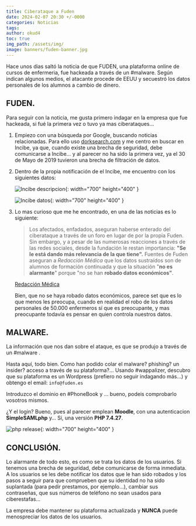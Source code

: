 ```yaml
---
title: Ciberataque a Fuden
date: 2024-02-07 20:30 +/-0000
categories: Noticias
tags: 
author: okud4
toc: true
img_path: /assets/img/
image: banners/fuden-banner.jpg
---
```


Hace unos dias saltó la noticia de que FUDEN, una plataforma online de cursos de enfermeria, fue hackeada a través de un #malware. Según indican algunos medios, el atacante procede de EEUU y secuestró los datos personales de los alumnos a cambio de dinero.

## FUDEN.

Para seguir con la noticia, me gusta primero indagar en la empresa que fue hackeada, si fué la primera vez o tuvo ya mas ciberataques…

1. Empiezo con una búsqueda por Google, buscando noticias relacionadas. Para ello uso [dorksearch.com](https://dorksearch.com/) y me centro en buscar en Incibe, ya que, cuando existe una brecha de seguridad, debe comunicarse a Incibe… y al parecer no ha sido la primera vez, ya el 30 de Mayo de 2019 tuvieron una brecha de filtración de datos.
2. Dentro de la propia notificación de el Incibe, me encuentro con los siguientes datos:

	![Incibe descripcion](capturas/fuden/incibe-data.png){: width="700" height="400" }

	![Incibe datos](capturas/fuden/incibe-detalle.png){: width="700" height="400" }

3. Lo mas curioso que me he encontrado, en una de las noticias es lo siguiente:

	> Los afectados, enfadados, aseguran haberse enterado del ciberataque a través de un foro en lugar de por la propia Fuden. Sin embargo, y a pesar de las numerosas reacciones a través de las redes sociales, desde la fundación le restan importancia: **"Se le está dando más relevancia de la que tiene".**
	  Fuentes de Fuden aseguran a _Redacción Médica_ que los datos sustraídos son de alumnos de formación continuada y que la situación "**no es alarmante**" porque "no se han **robado datos económicos"**.

	[Redacción Médica](https://www.redaccionmedica.com/secciones/enfermeria/fuden-a-los-enfermeros-hackeados-le-dan-mas-relevancia-de-la-que-tiene--6472)

	Bien, que no se haya robado datos económicos, parece set que es lo que menos les preocupa, cuando en realidad el robo de los datos personales de 50.000 enfermeros sí que es preocupante, y mas preocupante todavía es pensar en quien controla nuestros datos.

## MALWARE.

La información que nos dan sobre el ataque, es que se produjo a través de un #malware .

Hasta aquí, todo bien. Como han podido colar el malware? phishing? un insider? acceso a través de su plataforma?… Usando #wappalizer, descubro que su plataforma es un Wordpress (prefiero no seguir indagando más…) y obtengo el email: `info@fuden.es`

Introduzco el dominio en #PhoneBook y … bueno, podeis comprobarlo vosotros mismos.

¿Y el login? Bueno, pues al parecer emplean **Moodle**, con una autenticacion **SimpleSAMLphp** y… Sí, una versión **PHP 7.4.27**.

![php release](capturas/fuden/php-release.png){: width="700" height="400" }

## CONCLUSIÓN.

Lo alarmante de todo esto, es como se trata los datos de los usuarios. Si tenemos una brecha de seguridad, debe comunicarse de forma inmediata. A los usuarios se les debe notificar los datos que le han sido robados y los pasos a seguir para que comprueben que su identidad no ha sido suplantada (para pedir prestamos, por ejemplo…), cambiar sus contraseñas, que sus números de teléfono no sean usados para ciberestafas…

La empresa debe mantener su plataforma actualizada y **NUNCA** puede menospreciar los datos de los usuarios.

